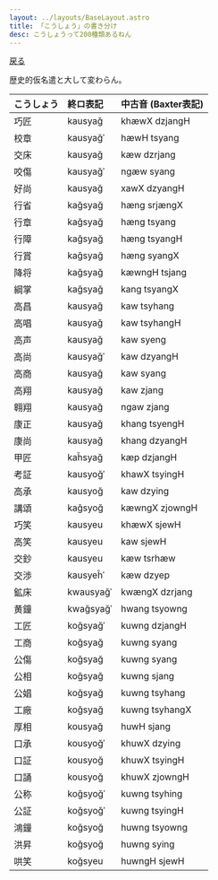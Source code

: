 ```yaml
---
layout: ../layouts/BaseLayout.astro
title: 「こうしょう」の書き分け
desc: こうしょうって200種類あるねん
---
```




[戻る](/.)

歴史的仮名遣と大して変わらん。



| こうしょう | 終ロ表記  | 中古音 (Baxter表記) |
| :--------- | :-------- | :------------------ |
| 巧匠       | kausyağ   | khæwX dzjangH       |
| 校章       | kausyağˈ  | hæwH tsyang         |
| 交床       | kausyağ   | kæw dzrjang         |
| 咬傷       | kausyağˈ  | ngæw syang          |
| 好尚       | kausyağ   | xawX dzyangH        |
| 行省       | kağsyağ   | hæng srjængX        |
| 行章       | kağsyağ   | hæng tsyang         |
| 行障       | kağsyağ   | hæng tsyangH        |
| 行賞       | kağsyağ   | hæng syangX         |
| 降将       | kağsyağ   | kæwngH tsjang       |
| 綱掌       | kağsyağ   | kang tsyangX        |
| 高昌       | kausyağ   | kaw tsyhang         |
| 高唱       | kausyağ   | kaw tsyhangH        |
| 高声       | kausyağ   | kaw syeng           |
| 高尚       | kausyağˈ  | kaw dzyangH         |
| 高商       | kausyağ   | kaw syang           |
| 高翔       | kausyağ   | kaw zjang           |
| 翱翔       | kausyağ   | ngaw zjang          |
| 康正       | kausyağ   | khang tsyengH       |
| 康尚       | kausyağ   | khang dzyangH       |
| 甲匠       | kaĥsyağ   | kæp dzjangH         |
| 考証       | kausyoğˈ  | khawX tsyingH       |
| 高承       | kausyoğ   | kaw dzying          |
| 講頌       | kağsyoğ   | kæwngX zjowngH      |
| 巧笑       | kausyeu   | khæwX sjewH         |
| 高笑       | kausyeu   | kaw sjewH           |
| 交鈔       | kausyeu   | kæw tsrhæw          |
| 交渉       | kausyeĥˈ  | kæw dzyep           |
| 鉱床       | kwausyağˈ | kwængX dzrjang      |
| 黄鐘       | kwağsyağˈ | hwang tsyowng       |
| 工匠       | koğsyağˈ  | kuwng dzjangH       |
| 工商       | koğsyağ   | kuwng syang         |
| 公傷       | koğsyağ   | kuwng syang         |
| 公相       | koğsyağ   | kuwng sjang         |
| 公娼       | koğsyağ   | kuwng tsyhang       |
| 工廠       | koğsyağ   | kuwng tsyhangX      |
| 厚相       | kousyağ   | huwH sjang          |
| 口承       | kousyoğˈ  | khuwX dzying        |
| 口証       | kousyoğ   | khuwX tsyingH       |
| 口誦       | kousyoğ   | khuwX zjowngH       |
| 公称       | koğsyoğˈ  | kuwng tsyhing       |
| 公証       | koğsyoğˈ  | kuwng tsyingH       |
| 鴻鐘       | koğsyoğ   | huwng tsyowng       |
| 洪昇       | koğsyoğ   | huwng sying         |
| 哄笑       | koğsyeu   | huwngH sjewH        |

